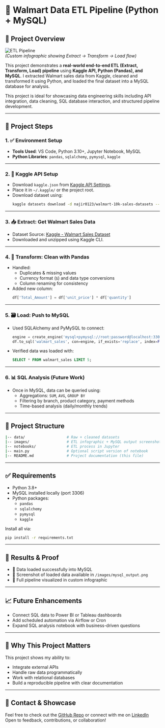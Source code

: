 # 🛒 Walmart Data ETL Pipeline (Python + MySQL)

## 🚀 Project Overview

![ETL Pipeline](images/etl_pipeline.png)  
*(Custom infographic showing Extract → Transform → Load flow)*

This project demonstrates a **real-world end-to-end ETL (Extract, Transform, Load) pipeline** using **Kaggle API, Python (Pandas), and MySQL**. I extracted Walmart sales data from Kaggle, cleaned and transformed it using Python, and loaded the final dataset into a MySQL database for analysis.

This project is ideal for showcasing data engineering skills including API integration, data cleaning, SQL database interaction, and structured pipeline development.

---

## 🧱 Project Steps

### 1. ✅ Environment Setup
- **Tools Used**: VS Code, Python 3.10+, Jupyter Notebook, MySQL
- **Python Libraries**: `pandas`, `sqlalchemy`, `pymysql`, `kaggle`

---

### 2. 🔐 Kaggle API Setup
- Download `kaggle.json` from [Kaggle API Settings](https://www.kaggle.com/account).
- Place it in `~/.kaggle/` or the project root.
- Download dataset using:
  ```bash
  kaggle datasets download -d najir0123/walmart-10k-sales-datasets --unzip
  ```

---

### 3. 📥 Extract: Get Walmart Sales Data
- Dataset Source: [Kaggle - Walmart Sales Dataset](https://www.kaggle.com/datasets/najir0123/walmart-10k-sales-datasets)
- Downloaded and unzipped using Kaggle CLI.

---

### 4. 🧹 Transform: Clean with Pandas
- Handled:
  - Duplicates & missing values
  - Currency format (`$`) and data type conversions
  - Column renaming for consistency
- Added new column:
  ```python
  df['Total_Amount'] = df['unit_price'] * df['quantity']
  ```

---

### 5. 🗃️ Load: Push to MySQL
- Used SQLAlchemy and PyMySQL to connect:
  ```python
  engine = create_engine('mysql+pymysql://root:password@localhost:3306/walmart_db')
  df.to_sql('walmart_sales', con=engine, if_exists='replace', index=False)
  ```
- Verified data was loaded with:
  ```sql
  SELECT * FROM walmart_sales LIMIT 5;
  ```

---

### 6. 📊 SQL Analysis (Future Work)
- Once in MySQL, data can be queried using:
  - Aggregations: `SUM`, `AVG`, `GROUP BY`
  - Filtering by branch, product category, payment methods
  - Time-based analysis (daily/monthly trends)

---

## 📁 Project Structure

```bash
|-- data/                   # Raw + cleaned datasets
|-- images/                 # ETL infographic + MySQL output screenshot
|-- notebooks/              # ETL process in Jupyter
|-- main.py                 # Optional script version of notebook
|-- README.md               # Project documentation (this file)
```

---

## ✅ Requirements

- Python 3.8+
- MySQL installed locally (port 3306)
- Python packages:
  - `pandas`
  - `sqlalchemy`
  - `pymysql`
  - `kaggle`

Install all via:
```bash
pip install -r requirements.txt
```

---

## 📌 Results & Proof

- 💾 Data loaded successfully into MySQL
- 🧾 Screenshot of loaded data available in `/images/mysql_output.png`
- 🔄 Full pipeline visualized in custom infographic

---

## 📈 Future Enhancements

- Connect SQL data to Power BI or Tableau dashboards
- Add scheduled automation via Airflow or Cron
- Expand SQL analysis notebook with business-driven questions

---

## 💼 Why This Project Matters

This project shows my ability to:
- Integrate external APIs
- Handle raw data programmatically
- Work with relational databases
- Build a reproducible pipeline with clear documentation

---

## 🔗 Contact & Showcase

Feel free to check out the [GitHub Repo](#) or connect with me on [LinkedIn](#)  
Open to feedback, contributions, or collaboration!
